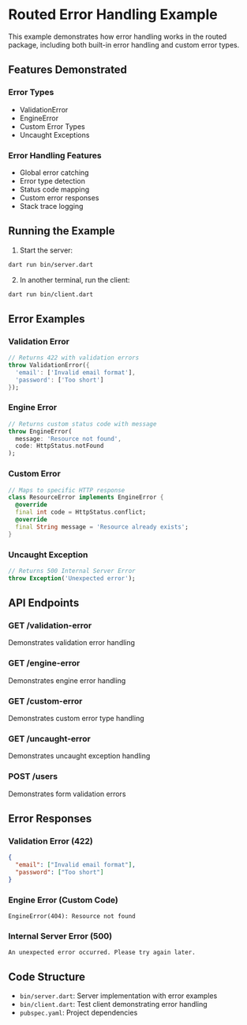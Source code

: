 # Routed Error Handling Example

This example demonstrates how error handling works in the routed package, including both built-in error handling and custom error types.

## Features Demonstrated

### Error Types
- ValidationError
- EngineError
- Custom Error Types
- Uncaught Exceptions

### Error Handling Features
- Global error catching
- Error type detection
- Status code mapping
- Custom error responses
- Stack trace logging

## Running the Example

1. Start the server:
```bash
dart run bin/server.dart
```

2. In another terminal, run the client:
```bash
dart run bin/client.dart
```

## Error Examples

### Validation Error
```dart
// Returns 422 with validation errors
throw ValidationError({
  'email': ['Invalid email format'],
  'password': ['Too short']
});
```

### Engine Error
```dart
// Returns custom status code with message
throw EngineError(
  message: 'Resource not found',
  code: HttpStatus.notFound
);
```

### Custom Error
```dart
// Maps to specific HTTP response
class ResourceError implements EngineError {
  @override
  final int code = HttpStatus.conflict;
  @override
  final String message = 'Resource already exists';
}
```

### Uncaught Exception
```dart
// Returns 500 Internal Server Error
throw Exception('Unexpected error');
```

## API Endpoints

### GET /validation-error
Demonstrates validation error handling

### GET /engine-error
Demonstrates engine error handling

### GET /custom-error
Demonstrates custom error type handling

### GET /uncaught-error
Demonstrates uncaught exception handling

### POST /users
Demonstrates form validation errors

## Error Responses

### Validation Error (422)
```json
{
  "email": ["Invalid email format"],
  "password": ["Too short"]
}
```

### Engine Error (Custom Code)
```text
EngineError(404): Resource not found
```

### Internal Server Error (500)
```text
An unexpected error occurred. Please try again later.
```

## Code Structure

- `bin/server.dart`: Server implementation with error examples
- `bin/client.dart`: Test client demonstrating error handling
- `pubspec.yaml`: Project dependencies